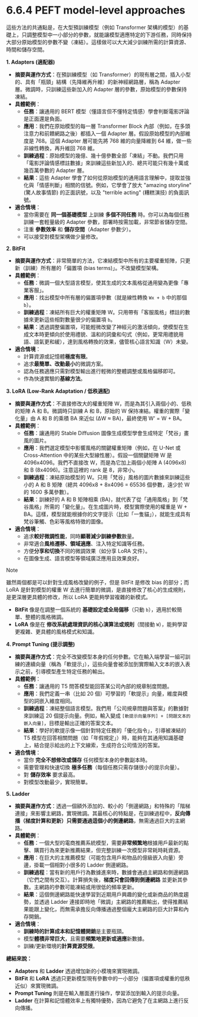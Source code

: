 # 6.6.4 PEFT model-level approaches

這些方法的共通點是，在大型預訓練模型（例如 Transformer 架構的模型）的基礎上，只調整模型中一小部分的參數，就能讓模型適應特定的下游任務，同時保持大部分原始模型的參數不變（凍結）。這樣做可以大大減少訓練所需的計算資源、時間和儲存空間。

**1. Adapters (適配器)**

- **摘要與運作方式**：在預訓練模型（如 Transformer）的現有層之間，插入小型的、具有「瓶頸」結構（先降維再升維）的新神經網路層，稱為 Adapter 層。微調時，只訓練這些新加入的 Adapter 層的參數，原始模型的參數保持凍結。
- **具體範例**：
    - **任務**：讓通用的 BERT 模型（懂語言但不懂特定情感）學會判斷電影評論是正面還是負面。
	- **應用**：我們在原始模型的每一層 Transformer Block 內部（例如，在多頭注意力和前饋網路之後）都插入一個 Adapter 層。假設原始模型的內部維度是 768。這個 Adapter 層可能先將 768 維的向量降維到 64 維，做一些非線性轉換，再升維回 768 維。
	- **訓練過程**：原始模型的幾億、幾十億參數全部「凍結」不動。我們只用「電影評論情感標註數據」來訓練這些新加入的、總共可能只有幾十萬或幾百萬參數的 Adapter 層。
	- **結果**：這些 Adapter 學會了如何從原始模型的通用語言理解中，提取並強化與「情感判斷」相關的信號。例如，它學會了放大 "amazing storyline" (驚人故事情節) 的正面訊號，以及 "terrible acting" (糟糕演技) 的負面訊號。
- **適合情境**：
    - 當你需要在 **同一個基礎模型** 上訓練 **多個不同任務** 時。你可以為每個任務訓練一套輕量級的 Adapter 參數，部署時按需加載，非常節省儲存空間。
    - 注重 **參數效率** 和 **儲存空間**（Adapter 參數少）。
    - 可以接受對模型架構做少量修改。

**2. BitFit**

- **摘要與運作方式**：非常簡單的方法，它凍結模型中所有的主要權重矩陣，只更新（訓練）所有層的「偏置項 (bias terms)」。不改變模型架構。
- **具體範例**：
    - **任務**：微調一個大型語言模型，使其生成的文本風格從通用變為更像「專業客服」。
    - **應用**：找出模型中所有層的偏置項參數（就是線性轉換 `Wx + b` 中的那個 `b`）。
    - **訓練過程**：凍結所有巨大的權重矩陣 W。只用帶有「客服風格」標註的數據來更新這些相對數量很少的偏置項 `b`。
    - **結果**：透過調整偏置項，可能輕微改變了神經元的激活傾向，使模型在生成文本時更傾向於使用禮貌、溫和的詞彙和句式（例如，更常用禮貌用語、語氣更和緩），達到風格轉換的效果，儘管核心語言知識（W）未變。
- **適合情境**：
    - 計算資源或記憶體**極度有限**。
    - 追求**最簡單、改動最小**的微調方案。
    - 認為任務適應只需對模型輸出進行輕微的整體調整或風格偏移即可。
    - 作為快速實驗的**基線方法**。

**3. LoRA (Low-Rank Adaptation / 低秩適配)**

- **摘要與運作方式**：不直接修改大的權重矩陣 W，而是為其引入兩個小的、低秩的矩陣 A 和 B。微調時只訓練 A 和 B，原始的 W 保持凍結。權重的實際「變化量」由 A 和 B 的乘積 BA 來近似 (∆W ≈ BA)，最終使用 W' = W + BA。
- **具體範例**：
    - **任務**：讓通用的 Stable Diffusion 圖像生成模型學會生成特定「梵谷」畫風的圖片。
    - **應用**：我們選定模型中影響風格的關鍵權重矩陣（例如，在 U-Net 或 Cross-Attention 中的某些大型線性層）。假設一個關鍵矩陣 W 是 4096x4096。我們不直接改 W，而是為它加上兩個小矩陣 A (4096x8) 和 B (8x4096)。注意這裡的 rank 是 8，非常小。
    - **訓練過程**：凍結原始模型的 W。只用「梵谷」風格的圖片數據來訓練這些小的 A 和 B 矩陣（總共 4096x8 + 8x4096 = 65536 個參數，遠少於 W 的 1600 多萬參數）。
    - **結果**：訓練好的 A 和 B 矩陣相乘 (BA)，就代表了從「通用風格」到「梵谷風格」所需的「變化量」。在生成圖片時，模型實際使用的權重是 W + BA。這樣，模型就能根據你的文字提示（比如「一隻貓」），就能生成具有梵谷筆觸、色彩等風格特徵的圖像。
- **適合情境**：
    - 追求**較好微調性能**，同時**顯著減少訓練參數**數量。
    - 非常適合**風格遷移、領域適應**、注入特定知識等任務。
    - 方便**分享和切換**不同的微調效果（如分享 LoRA 文件）。
    - 在圖像生成、語言模型等領域廣泛應用且效果良好。

> [!note]
> 雖然兩個都是可以針對生成風格改變的例子，但是 BitFit 是修改 bias 的部分；而 LoRA 是針對模型的權重 W 去進行簡單的微調，是直接修改了核心的生成規則，是更深層更具體的修改，所以 LoRA 更能夠學習複雜的新模式。
> - **BitFit** 像是在調整一個系統的 **基礎設定或全局偏移**（只動 `b`），適用於較簡單、整體的風格微調。
> - **LoRA** 像是在 **修改系統處理資訊的核心演算法或規則**（間接動 `W`），能夠學習更複雜、更具體的風格模式和知識。

**4. Prompt Tuning (提示調整)**

- **摘要與運作方式**：完全不改變模型本身的任何參數。它在輸入端學習一組可訓練的連續向量（稱為「軟提示」），這些向量會被添加到實際輸入文本的嵌入表示之前，引導模型產生特定任務的輸出。
- **具體範例**：
    - **任務**：讓通用的 T5 問答模型能回答某公司內部的規章制度問題。
    - **應用**：我們定義一串（比如 20 個）可學習的「軟提示」向量，維度與模型的詞嵌入維度相同。
    - **訓練過程**：凍結整個語言模型。我們用「公司規章問題與答案」的數據對來訓練這 20 個提示向量。例如，輸入變成 `[軟提示向量序列] + [問題文本的嵌入向量]`，目標是輸出正確的答案文本。
    - **結果**：學好的軟提示像一個針對特定任務的「優化指令」，引導被凍結的 T5 模型在回答相關問題（如「年假規定」）時，能夠在其通用知識基礎上，結合提示給出的上下文線索，生成符合公司情況的答案。
- **適合情境**：
    - 當你 **完全不想修改或儲存** 任何模型本身的參數副本時。
    - 需要管理和快速切換 **極多任務**（每個任務只需存儲很小的提示向量）。
    - 對 **儲存效率** 要求最高。
    - 對模型改動最少，實現簡單。

**5. Ladder**

- **摘要與運作方式**：透過一個額外添加的、較小的「側邊網路」和特殊的「階梯連接」來影響主網路，實現微調。其最核心的特點是，在訓練過程中，**反向傳播（梯度計算和更新）只需要通過這個小的側邊網路**，無需通過巨大的主網路。
- **具體範例**：
    - **任務**：一個大型的電商推薦系統模型，需要**非常頻繁地**根據用戶最新的點擊、購買行為來更新推薦結果，但完整訓練一次模型非常耗時耗資源。
    - **應用**：在巨大的主推薦模型（可能包含用戶和物品的億級嵌入向量）旁邊，掛載一個相對小很多的 Ladder 側邊網路。
    - **訓練過程**：當有新的用戶行為數據進來時，數據會通過主網路和側邊網路（它們之間有交互）。計算損失後，**梯度只會回傳到側邊網路** 並更新其參數。主網路的參數可能凍結或用很低的頻率更新。
    - **結果**：這個側邊網路能快速學習到近期用戶興趣的變化或新商品的熱度趨勢，並透過 Ladder 連接即時地「微調」主網路的推薦輸出，使得推薦結果能跟上變化，而無需承擔反向傳播通過整個龐大主網路的巨大計算和內存開銷。
- **適合情境**：
    - **訓練時的計算成本和記憶體開銷**是主要瓶頸。
    - 模型**體積非常巨大**，且需要**頻繁地更新或適應**新數據。
    - 訓練/更新環境的**計算資源受限**。

**總結來說：**

- **Adapters** 和 **Ladder** 透過增加新的小模塊來實現微調。
- **BitFit** 和 **LoRA** 透過只更新模型現有參數中的一小部分（偏置項或權重的低秩近似）來實現微調。
- **Prompt Tuning** 則是在輸入層面進行操作，學習添加到輸入的提示向量。
- **Ladder** 在計算和記憶體效率上有獨特優勢，因為它避免了在主網路上進行反向傳播。
